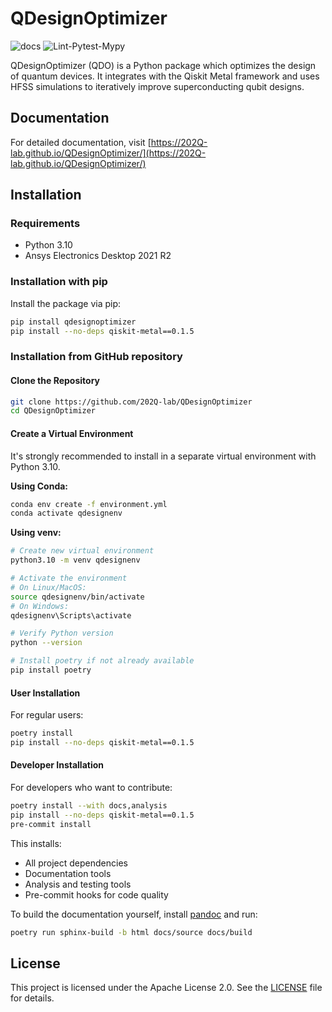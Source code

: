 # QDesignOptimizer

![docs](https://github.com/202Q-lab/QDesignOptimizer/actions/workflows/deploy_docs.yml/badge.svg)
![Lint-Pytest-Mypy](https://github.com/202Q-lab/QDesignOptimizer/actions/workflows/analysis.yml/badge.svg)

QDesignOptimizer (QDO) is a Python package which optimizes the design of quantum devices. It integrates with the Qiskit Metal framework and uses HFSS simulations to iteratively improve superconducting qubit designs.

## Documentation

For detailed documentation, visit [https://202Q-lab.github.io/QDesignOptimizer/](https://202Q-lab.github.io/QDesignOptimizer/)

## Installation

### Requirements

- Python 3.10
- Ansys Electronics Desktop 2021 R2

### Installation with pip

Install the package via pip:

```bash
pip install qdesignoptimizer
pip install --no-deps qiskit-metal==0.1.5
```

### Installation from GitHub repository

#### Clone the Repository

```bash
git clone https://github.com/202Q-lab/QDesignOptimizer
cd QDesignOptimizer
```

#### Create a Virtual Environment

It's strongly recommended to install in a separate virtual environment with Python 3.10.

**Using Conda:**

```bash
conda env create -f environment.yml
conda activate qdesignenv
```

**Using venv:**

```bash
# Create new virtual environment
python3.10 -m venv qdesignenv

# Activate the environment
# On Linux/MacOS:
source qdesignenv/bin/activate
# On Windows:
qdesignenv\Scripts\activate

# Verify Python version
python --version

# Install poetry if not already available
pip install poetry
```

#### User Installation

For regular users:

```bash
poetry install
pip install --no-deps qiskit-metal==0.1.5
```

#### Developer Installation

For developers who want to contribute:

```bash
poetry install --with docs,analysis
pip install --no-deps qiskit-metal==0.1.5
pre-commit install
```

This installs:
- All project dependencies
- Documentation tools
- Analysis and testing tools
- Pre-commit hooks for code quality

To build the documentation yourself, install [pandoc](https://pandoc.org/) and run:

```bash
poetry run sphinx-build -b html docs/source docs/build
```

## License

This project is licensed under the Apache License 2.0. See the [LICENSE](https://github.com/202Q-lab/QDesignOptimizer/blob/main/LICENSE.txt) file for details.
